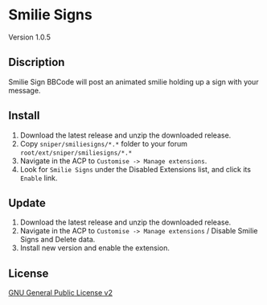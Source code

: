 # Smilie Signs
Version 1.0.5

## Discription
Smilie Sign BBCode will post an animated smilie holding up a sign with your message.

## Install
1. Download the latest release and unzip the downloaded release.
2. Copy `sniper/smiliesigns/*.*` folder to your forum `root/ext/sniper/smiliesigns/*.*`
3. Navigate in the ACP to `Customise -> Manage extensions`.
4. Look for `Smilie Signs` under the Disabled Extensions list, and click its `Enable` link.

## Update
1. Download the latest release and unzip the downloaded release.
2. Navigate in the ACP to `Customise -> Manage extensions` / Disable Smilie Signs and Delete data.
4. Install new version and enable the extension.

## License
[GNU General Public License v2](http://opensource.org/licenses/GPL-2.0)
